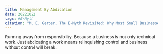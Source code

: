 ```yaml
---
title: Management By Abdication
date: 20221022
tags: #E-Myth
citation: "M. E. Gerber, The E-Myth Revisited: Why Most Small Businesses Don’t Work and What to Do About It. Harper Collins, 2009."
---
```


Running away from responsibility. Because a business is not only technical work. Just abdicating a work means relinquishing control and business without control will break. 